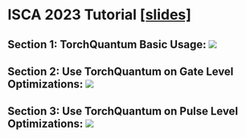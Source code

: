 # ISCA 2023 Tutorial [[slides]](./isca_tutorial.pdf)
## Section 1: TorchQuantum Basic Usage: [![](https://colab.research.google.com/assets/colab-badge.svg)](https://colab.research.google.com/github/mit-han-lab/torchquantum/blob/isca/examples/ISCA23_tutorial/sec1_basic.ipynb)

## Section 2: Use TorchQuantum on Gate Level Optimizations: [![](https://colab.research.google.com/assets/colab-badge.svg)](https://colab.research.google.com/github/mit-han-lab/torchquantum/blob/isca/examples/ISCA23_tutorial/sec2_gate.ipynb)

## Section 3: Use TorchQuantum on Pulse Level Optimizations: [![](https://colab.research.google.com/assets/colab-badge.svg)](https://colab.research.google.com/github/mit-han-lab/torchquantum/blob/master/examples/ISCA23_tutorial/sec3_pulse.ipynb)

